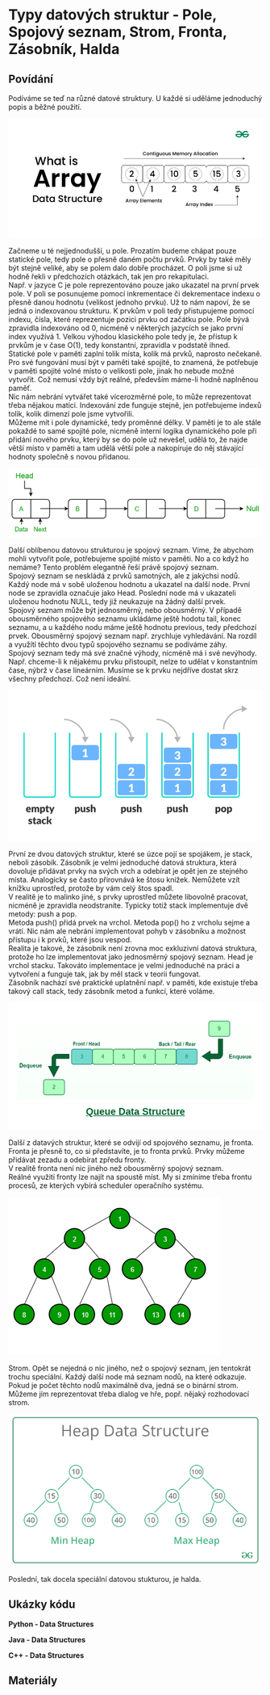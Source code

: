 Typy datových struktur - Pole, Spojový seznam, Strom, Fronta, Zásobník, Halda
===

Povídání
---

Podíváme se teď na různé datové struktury. U každé si uděláme jednoduchý popis a běžné použití.                 

![Array](array.webp)

Začneme u té nejjednodušší, u pole. Prozatím budeme chápat pouze statické pole, tedy pole o přesně daném počtu prvků. Prvky by také měly být stejně veliké, aby se polem dalo dobře procházet. O poli jsme si už hodně řekli v předchozích otázkách, tak jen pro rekapitulaci.              
Např. v jazyce C je pole reprezentováno pouze jako ukazatel na první prvek pole. V poli se posunujeme pomocí inkrementace či dekrementace indexu o přesně danou hodnotu (velikost jednoho prvku). Už to nám napoví, že se jedná o indexovanou strukturu. K prvkům v poli tedy přistupujeme pomocí indexu, čísla, které reprezentuje pozici prvku od začátku pole. Pole bývá zpravidla indexováno od 0, nicméně v některých jazycích se jako první index využívá 1. Velkou výhodou klasického pole tedy je, že přístup k prvkům je v čase O(1), tedy konstantní, zpravidla v podstatě ihned.               
Statické pole v paměti zaplní tolik místa, kolik má prvků, naprosto nečekaně. Pro své fungování musí být v paměti také spojité, to znamená, že potřebuje v paměti spojité volné místo o velikosti pole, jinak ho nebude možné vytvořit. Což nemusí vždy být reálné, především máme-li hodně naplněnou paměť.                             
Nic nám nebrání vytvářet také vícerozměrné pole, to může reprezentovat třeba nějakou matici. Indexování zde funguje stejně, jen potřebujeme indexů tolik, kolik dimenzí pole jsme vytvořili.                
Můžeme mít i pole dynamické, tedy proměnné délky. V paměti je to ale stále pokaždé to samé spojité pole, nicméně interní logika dynamického pole při přidání nového prvku, který by se do pole už nevešel, udělá to, že najde větší místo v paměti a tam udělá větší pole a nakopíruje do něj stávající hodnoty společně s novou přidanou.

![Linked List](linked_list.png)

Další oblíbenou datovou strukturou je spojový seznam. Víme, že abychom mohli vytvořit pole, potřebujeme spojité místo v paměti. No a co když ho nemáme? Tento problém elegantně řeší právě spojový seznam.                  
Spojový seznam se neskládá z prvků samotných, ale z jakýchsi nodů. Každý node má v sobě uloženou hodnotu a ukazatel na další node. První node se zpravidla označuje jako Head. Poslední node má v ukazateli uloženou hodnotu NULL, tedy již neukazuje na žádný další prvek.                 
Spojový seznam může být jednosměrný, nebo obousměrný. V případě obousměrného spojového seznamu ukládáme ještě hodotu tail, konec seznamu, a u každého nodu máme ještě hodnotu previous, tedy předchozí prvek. Obousměrný spojový seznam např. zrychluje vyhledávání. Na rozdíl a využítí těchto dvou typů spojového seznamu se podíváme záhy.               
Spojový seznam tedy má své značné výhody, nicméně má i své nevýhody. Např. chceme-li k nějakému prvku přistoupit, nelze to udělat v konstantním čase, nýbrž v čase lineárním. Musíme se k prvku nejdříve dostat skrz všechny předchozí. Což není ideální.       

![Stack](stack.webp)

První ze dvou datových struktur, které se úzce pojí se spojákem, je stack, neboli zásobík. Zásobník je velmi jednoduché datová struktura, která dovoluje přidávat prvky na svých vrch a odebírat je opět jen ze stejného místa. Analogicky se často přirovnává ke štosu knížek. Nemůžete vzít knížku uprostřed, protože by vám celý štos spadl.         
V realitě je to malinko jiné, s prvky uprostřed můžete libovolně pracovat, nicméně je zpravidla neodstraníte. Typicky totiž stack implementuje dvě metody: push a pop.          
Metoda push() přidá prvek na vrchol. Metoda pop() ho z vrcholu sejme a vrátí. Nic nám ale nebrání implementovat pohyb v zásobníku a možnost přístupu i k prvků, které jsou vespod.              
Realita je takové, že zásobník není zrovna moc exkluzivní datová struktura, protože ho lze implementovat jako jednosměrný spojový seznam. Head je vrchol stacku. Takováto implementace je velmi jednoduché na práci a vytvoření a funguje tak, jak by měl stack v teorii fungovat.                  
Zásobník nachází své praktické uplatnění např. v paměti, kde existuje třeba takový call stack, tedy zásobník metod a funkcí, které voláme.                  

![Queue](queue.png)

Další z datavých struktur, které se odvijí od spojového seznamu, je fronta. Fronta je přesně to, co si představíte, je to fronta prvků. Prvky můžeme přidávat zezadu a odebírat zpředu fronty.              
V realitě fronta není nic jiného než obousměrný spojový seznam.             
Reálné využití fronty lze najít na spoustě míst. My si zmíníme třeba frontu procesů, ze kterých vybírá scheduler operačního systému.

![Tree](tree.png)

Strom. Opět se nejedná o nic jiného, než o spojový seznam, jen tentokrát trochu speciální. Každý další node má seznam nodů, na které odkazuje. Pokud je počet těchto nodů maximálně dva, jedná se o binární strom.                  
Můžeme jím reprezentovat třeba dialog ve hře, popř. nějaký rozhodovací strom.               

![Heap](heap.png)

Poslední, tak docela speciální datovou stukturou, je halda. 

Ukázky kódu
---

**Python - Data Structures**

**Java - Data Structures**

**C++ - Data Structures**

Materiály
---